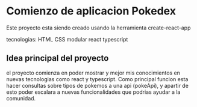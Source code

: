 # Comienzo de aplicacion Pokedex

Este proyecto esta siendo creado usando la herramienta create-react-app

tecnologias:
HTML
CSS modular
react
typescript

## Idea principal del proyecto

el proyecto comienza en poder mostrar y mejor mis conocimientos en nuevas tecnologias como react y typescript.
Como principal funcion esta hacer consultas sobre tipos de pokemos a una api (pokeApi), y apartir de esto poder escalara a nuevas funcionalidades que podrias ayudar a la comunidad.


